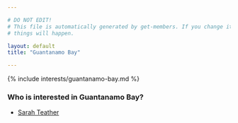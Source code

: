 ```yaml
---

# DO NOT EDIT!
# This file is automatically generated by get-members. If you change it, bad
# things will happen.

layout: default
title: "Guantanamo Bay"

---
```


{% include interests/guantanamo-bay.md %}

### Who is interested in Guantanamo Bay?


* [Sarah Teather](/members/sarah-teather.html)
